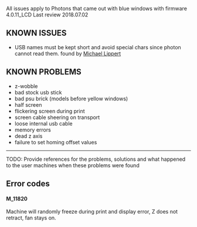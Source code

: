 All issues apply to Photons that came out with blue windows with firmware 4.0.11_LCD
Last review 2018.07.02

## KNOWN ISSUES

- USB names must be kept short and avoid special chars since photon cannot read them. found by [Michael Lippert](https://www.facebook.com/groups/AnycubicPhoton/permalink/1370647173079921/)

## KNOWN PROBLEMS

- z-wobble
- bad stock usb stick
- bad psu brick (models before yellow windows)
- half screen
- flickering screen during print 
- screen cable sheering on transport
- loose internal usb cable
- memory errors
- dead z axis
- failure to set homing offset values


---

TODO: Provide references for the problems, solutions and what happened to the user machines when these problems were found

## Error codes
#### M_11820
Machine will randomly freeze during print and display error, Z does not retract, fan stays on.
